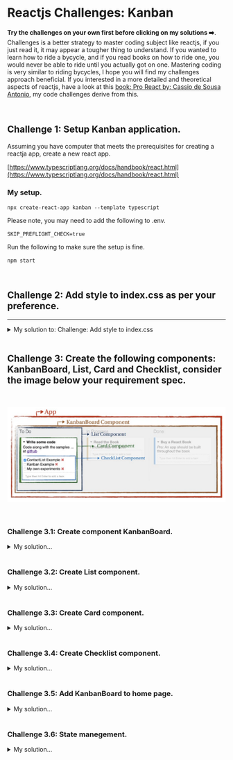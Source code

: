 # Reactjs Challenges: Kanban 

**Try the challenges on your own first before clicking on my solutions ➡️**. Challenges is a better strategy to master coding subject like reactjs, if you just read it, it may appear a tougher thing to understand. If you wanted to learn how to ride a bycycle, and if you read books on how to ride one, you would never be able to ride until you actually got on one. Mastering coding is very similar to riding bycycles, I hope you will find my challenges approach beneficial. If you interested in a more detailed and theoretical aspects of reactjs, have a look at this [book: Pro React by: Cassio de Sousa Antonio](https://www.amazon.com/dp/B01JCPQJ0I/ref=cm_sw_em_r_mt_dp_QK8RRBS6CV6ATSWDVKJ2), my code challenges derive from this.

<br>


## Challenge 1: Setup Kanban application.
Assuming you have computer that meets the prerequisites for creating a reactja app, create a new react app.  
   
[https://www.typescriptlang.org/docs/handbook/react.html](https://www.typescriptlang.org/docs/handbook/react.html)

### My setup.
```
npx create-react-app kanban --template typescript 
```

Please note, you may need to add the following to .env.
```
SKIP_PREFLIGHT_CHECK=true
```

Run the following to make sure the setup is fine.
```
npm start
```
<br>

## Challenge 2: Add style to index.css as per your preference.

---

<details>
  <summary>My solution to: Challenge: Add style to index.css</summary>
  <p>

  ```
*{
  box-sizing: border-box;
}
html,body,#app { height:100%; margin: 0; padding: 0;
}
body {
background: #eee;
font-family: "Helvetica Neue", Helvetica, Arial, sans-serif;
}

.app {
  white-space: nowrap;
  height:100%;
}
ul {
  list-style-type: none; padding: 0;
  margin: 0;
  }  

.list {
  width: 33%;
  height: 100%;
  position: relative;
  display: inline-block;
  vertical-align: top;
  white-space: normal;
  padding: 0 20px;
  overflow: auto;
}
.list:not(:last-child)::after {
  content: "";
  position: absolute;
  top: 0;
  right: 0;
  width: 1px;
  height: 99%;
  background: linear-gradient(to bottom, #eee 0%, #ccc 50%, #eee 100%);
}

.card {
  position: relative;
  z-index: 1;
  background: #fff;
  width: 100%;
  padding: 10px 10px 10px 15px;
  margin: 0 0 10px 0;
  overflow: auto;
  border: 1px solid #e5e5df;
  border-radius: 3px;
  box-shadow: 0 1px 0 rgb(0, 0, 0, 0.25);
}
.card-title {
  font-weight: bold;
  border-bottom: solid 5px transparent;
}
.card-title:before {
  display: inline-block;
  width: 1em;
  content: '➡';
}
.card-title-is-open::before {
  content: '⬇️';
}
.checklist-task:first-child {
  margin-top: 10px;
  padding-top: 10px;
  border-top: dashed 1px #ddd;
}
.checklist-task-remove::after {
  display: inline-block;
  color: #d66;
  content: "+";
}

```

</p>
</details>
 <br>
  
## Challenge 3: Create the following components: KanbanBoard, List, Card and Checklist, consider the image below your requirement spec. 
<br>

![Spec](/matrix_board_kanban.png)

<br>

  
### Challenge 3.1: Create component KanbanBoard.

<details>
  <summary>My solution...</summary>
  <p>

```


import React, { Component } from 'react';
import List from './List';

class KanbanBoard extends Component {
    constructor(public props: any) {
        super(props);
    }
    render(): any {
        const columns = [{ status: 'todo', title: 'To Do' }, { status: 'in-progress', title: 'In Progress' }, { status: 'done', title: 'Done' }];

        const listEls = columns.map(col =>
        (<List
            title={col.title}
            key={col.status}
            cards={this.props.cards.filter((card: any) => card.status === col.status)}
        />));

        return (<div className="app">
            {listEls}
        </div>);
    }
}

export default KanbanBoard;

```

</p>

</details>

<br>
  
### Challenge 3.2: Create List component.

<details>
  <summary>My solution...</summary>
  <p>

```
import React, { Component } from 'react';
import Card from './Card';

class List extends Component {
    
    constructor(private title: string, private cards: any[], public props: any) {
        super(props);
        this.title = title;
        this.cards = cards;
    }

    render(): any {
        const cards = this.props.cards.map((card: any) => (<Card
            id={card.id}
            title={card.title}
            tasks={card.tasks} />
        ));
        return (<div className="list">
            <h1>{this.props.title}</h1>
            {cards}
        </div>);
    }
}

export default List;
```
</p>

</details>

<br>
  
### Challenge 3.3: Create Card component.

<details>
  <summary>My solution...</summary>
  <p>

```
import React, { Component } from 'react';
import Checklist from './Checklist';

class Card extends Component {
    constructor(public props: any) {
        super(props)
    } 
    render(): any {
        return (<div className = 'card' >
      <div className='card-title'>{this.props.title}</div>
      <div className='card-details'>
        {this.props.description}
        <Checklist cardId={this.props.id} tasks={this.props.tasks} />
      </div>
    </div >);
    }
}

export default Card;

```

</p>

</details>

<br>

### Challenge 3.4: Create Checklist component.

<details>
  <summary>My solution...</summary>
  <p>

```
import React, { Component } from 'react';

class Checklist extends Component {

    constructor(public props: any) {
        super(props)
    }

    render(): any {
        const tasksEl = this.props.tasks.map((task: any) => (<li className='checklist-task'>
            <input type='checkbox' defaultChecked={task.done} />
            {task.name}
            <a href='#' className='checklist-task-remove' />
        </li>))
        return (<div>
            <ul>{tasksEl}</ul>
        </div>);
    }
}

export default Checklist;

```

</p>

</details>

<br>


### Challenge 3.5: Add KanbanBoard to home page. 

<details>
  <summary>My solution...</summary>
  <p>

```
import React from 'react';
import logo from './logo.svg';
import './App.css';
import KanbanBoard from './KanbanBoard';

function App() {
  const cards = [
    { id:1,
        title: "Card one title",
        description: "Card detailed description.",
        status: "todo",
        tasks: [
          {id: 1, name:"Task one", done:true},
          {id: 2, name:"Task two", done:false},
          {id: 3, name:"Task three", done:false}
    ] },
      { id:2,
        title: "Card Two title",
        description: "Card detailed description",
        status: "in-progress",
        tasks: []
    },
    { id:3,
        title: "Card Three title",
        description: "Card detailed description",
        status: "done",
        tasks: []
    }, ];
    
  return (
    <div className="App1">
      <KanbanBoard cards={cards}  />
    </div>
  );
}

export default App;

```

In the project directory, you can run:

```
 npm start

```
</p>

</details>

<br>


### Challenge 3.6: State manegement.

<details>
  <summary>My solution...</summary>
  <p>

```


```

</p>

</details>

<br>


